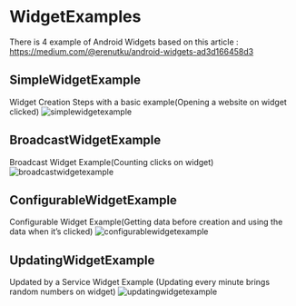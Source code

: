 # WidgetExamples
There is 4 example of Android Widgets based on this article : https://medium.com/@erenutku/android-widgets-ad3d166458d3


## SimpleWidgetExample 
Widget Creation Steps with a basic example(Opening a website on widget clicked)
![simplewidgetexample](https://cloud.githubusercontent.com/assets/8283200/21082139/25ac4456-bfe6-11e6-877f-b8733eeb5ebb.gif)
## BroadcastWidgetExample
Broadcast Widget Example(Counting clicks on widget)
![broadcastwidgetexample](https://cloud.githubusercontent.com/assets/8283200/21082143/3805ee72-bfe6-11e6-85e0-98b5012ad080.gif)
## ConfigurableWidgetExample
Configurable Widget Example(Getting data before creation and using the data when it’s clicked)
![configurablewidgetexample](https://cloud.githubusercontent.com/assets/8283200/21082138/072105bc-bfe6-11e6-948d-87d53cbf32bd.gif)
## UpdatingWidgetExample
Updated by a Service Widget Example (Updating every minute brings random numbers on widget)
![updatingwidgetexample](https://cloud.githubusercontent.com/assets/8283200/21082136/f71606b8-bfe5-11e6-8665-4b22d6b736fc.gif)
